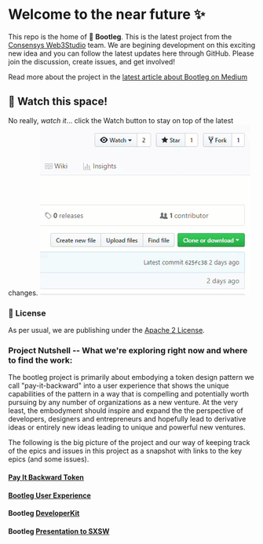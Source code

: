 # Welcome to the near future :sparkles:
This repo is the home of :boot: **Bootleg**. This is the latest project from the [Consensys Web3Studio](https://consensys.net/) team. We are begining development on this exciting new idea and you can follow the latest updates here through GitHub. Please join the discussion, create issues, and get involved!

Read more about the project in the [latest article about Bootleg on Medium](https://link.medium.com/ZgnzmtPMrT)

## :eyes: Watch this space!
No really, *watch it*... click the Watch button to stay on top of the latest changes. ![Clicking the Watch button](add-as-github-watcher.gif)


### :scroll: License
As per usual, we are publishing under the [Apache 2 License](LICENSE).


### Project Nutshell -- What we're exploring right now and where to find the work:

The bootleg project is primarily about embodying a token design pattern we call "pay-it-backward" into a user experience that shows the unique capabilities of the pattern in a way that is compelling and potentially worth pursuing by any number of organizations as a new venture. At the very least, the embodyment should inspire and expand the the perspective of developers, designers and entrepreneurs and hopefully lead to derivative ideas or entirely new ideas leading to unique and powerful new ventures.

The following is the big picture of the project and our way of keeping track of the epics and issues in this project as a snapshot with links to the key epics (and some issues).

#### [Pay It Backward Token](https://github.com/ConsenSys/web3studio-bootleg/issues/5)



#### [Bootleg User Experience](https://github.com/ConsenSys/web3studio-bootleg/issues/9)



#### Bootleg [DeveloperKit](https://github.com/ConsenSys/web3studio-bootleg/issues/12)


#### Bootleg [Presentation to SXSW](https://github.com/ConsenSys/web3studio-bootleg/issues/8)

